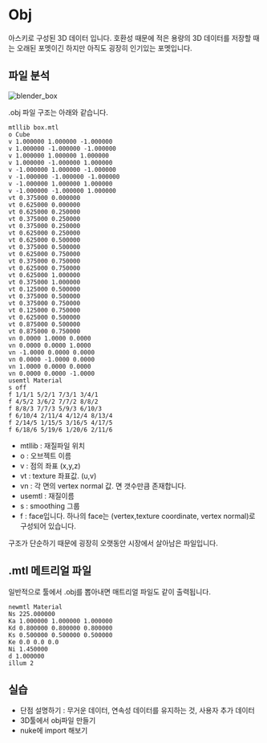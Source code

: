 # Obj

아스키로 구성된 3D 데이터 입니다.
호환성 때문에 적은 용량의 3D 데이터를 저장할 때는 오래된 포멧이긴 하지만 아직도 굉장히 인기있는 포멧입니다.

## 파일 분석

![blender_box](https://user-images.githubusercontent.com/1149996/49495307-e7613580-f8a5-11e8-86dd-c578f77adf27.png)

.obj 파일 구조는 아래와 같습니다.

```text
mtllib box.mtl
o Cube
v 1.000000 1.000000 -1.000000
v 1.000000 -1.000000 -1.000000
v 1.000000 1.000000 1.000000
v 1.000000 -1.000000 1.000000
v -1.000000 1.000000 -1.000000
v -1.000000 -1.000000 -1.000000
v -1.000000 1.000000 1.000000
v -1.000000 -1.000000 1.000000
vt 0.375000 0.000000
vt 0.625000 0.000000
vt 0.625000 0.250000
vt 0.375000 0.250000
vt 0.375000 0.250000
vt 0.625000 0.250000
vt 0.625000 0.500000
vt 0.375000 0.500000
vt 0.625000 0.750000
vt 0.375000 0.750000
vt 0.625000 0.750000
vt 0.625000 1.000000
vt 0.375000 1.000000
vt 0.125000 0.500000
vt 0.375000 0.500000
vt 0.375000 0.750000
vt 0.125000 0.750000
vt 0.625000 0.500000
vt 0.875000 0.500000
vt 0.875000 0.750000
vn 0.0000 1.0000 0.0000
vn 0.0000 0.0000 1.0000
vn -1.0000 0.0000 0.0000
vn 0.0000 -1.0000 0.0000
vn 1.0000 0.0000 0.0000
vn 0.0000 0.0000 -1.0000
usemtl Material
s off
f 1/1/1 5/2/1 7/3/1 3/4/1
f 4/5/2 3/6/2 7/7/2 8/8/2
f 8/8/3 7/7/3 5/9/3 6/10/3
f 6/10/4 2/11/4 4/12/4 8/13/4
f 2/14/5 1/15/5 3/16/5 4/17/5
f 6/18/6 5/19/6 1/20/6 2/11/6
```

- mtllib : 재질파일 위치
- o : 오브젝트 이름
- v : 점의 좌표 (x,y,z)
- vt : texture 좌표값. (u,v)
- vn : 각 면의 vertex normal 값. 면 갯수만큼 존재합니다.
- usemtl : 재질이름
- s : smoothing 그룹
- f : face입니다. 하나의 face는 (vertex,texture coordinate, vertex normal)로 구성되어 있습니다.

구조가 단순하기 때문에 굉장히 오랫동안 시장에서 살아남은 파일입니다.

## .mtl 메트리얼 파일

일반적으로 툴에서 .obj를 뽑아내면 매트리얼 파일도 같이 출력됩니다.

```text
newmtl Material
Ns 225.000000
Ka 1.000000 1.000000 1.000000
Kd 0.800000 0.800000 0.800000
Ks 0.500000 0.500000 0.500000
Ke 0.0 0.0 0.0
Ni 1.450000
d 1.000000
illum 2
```

## 실습

- 단점 설명하기 : 무거운 데이터, 연속성 데이터를 유지하는 것, 사용자 추가 데이터
- 3D툴에서 obj파일 만들기
- nuke에 import 해보기